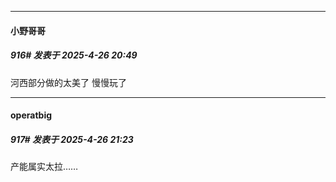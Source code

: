﻿
*****

####  小野哥哥  
##### 916#       发表于 2025-4-26 20:49

河西部分做的太美了 慢慢玩了


*****

####  operatbig  
##### 917#       发表于 2025-4-26 21:23

产能属实太拉……

